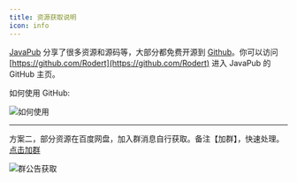 ```yaml
---
title: 资源获取说明
icon: info
---
```




[JavaPub](https://javapub.net.cn/star/star-introduce/star-introduce.html) 分享了很多资源和源码等，大部分都免费开源到 [Github](https://github.com/Rodert)。你可以访问 [https://github.com/Rodert](https://github.com/Rodert) 进入 JavaPub 的 GitHub 主页。






如何使用 GitHub: 

![如何使用](https://javapub-common-oss.oss-cn-beijing.aliyuncs.com/javapub/2024%2F06%2F23%2F20240623-182758.png)



---



方案二，部分资源在百度网盘，加入群消息自行获取。备注【加群】，快速处理。[点击加群](https://kazjsfecs3y.feishu.cn/wiki/BRMxwzLpgizi62k20fwcCzPHn1e)




![群公告获取](https://javapub-common-oss.oss-cn-beijing.aliyuncs.com/javapub/2024%2F06%2F23%2F20240623-183225.png)



